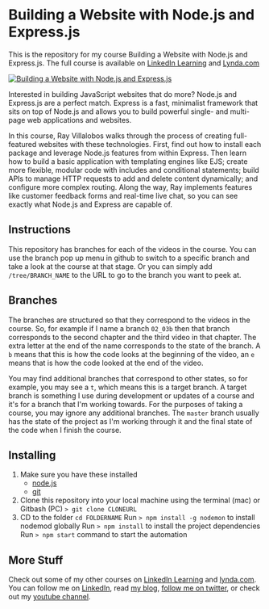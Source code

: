 # Building a Website with Node.js and Express.js

This is the repository for my course Building a Website with Node.js and Express.js. The full course is available on [LinkedIn Learning](https://www.linkedin.com/learning/building-a-website-with-node-js-and-express-js?trk=insiders_6787408_learning) and [Lynda.com](https://www.lynda.com/Express-js-tutorials/Building-Website-Node-js-Express-js/502310-2.html)

[![Building a Website with Node.js and Express.js](https://media-exp2.licdn.com/media-proxy/ext?w=1200&h=675&f=n&hash=e1P0u0YoBCeiMKFIjsJVxCTwgbU%3D&ora=1%2CaFBCTXdkRmpGL2lvQUFBPQ%2CxAVta5g-0R6plxVUzgUv5K_PrkC9q0RIUJDPBy-kWyep-9WfZXfresbfZLSiol8TeCwAkgExfeuoQzTjFI69LcLmY4Yx3A)](https://www.linkedin.com/learning/building-a-website-with-node-js-and-express-js)

Interested in building JavaScript websites that do more? Node.js and Express.js are a perfect match. Express is a fast, minimalist framework that sits on top of Node.js and allows you to build powerful single- and multi-page web applications and websites.

In this course, Ray Villalobos walks through the process of creating full-featured websites with these technologies. First, find out how to install each package and leverage Node.js features from within Express. Then learn how to build a basic application with templating engines like EJS; create more flexible, modular code with includes and conditional statements; build APIs to manage HTTP requests to add and delete content dynamically; and configure more complex routing. Along the way, Ray implements features like customer feedback forms and real-time live chat, so you can see exactly what Node.js and Express are capable of.
## Instructions
This repository has branches for each of the videos in the course. You can use the branch pop up menu in github to switch to a specific branch and take a look at the course at that stage. Or you can simply add `/tree/BRANCH_NAME` to the URL to go to the branch you want to peek at.

## Branches
The branches are structured so that they correspond to the videos in the course. So, for example if I name a branch `02_03b` then that branch corresponds to the second chapter and the third video in that chapter. The extra letter at the end of the name corresponds to the state of the branch. A `b` means that this is how the code looks at the beginning of the video, an `e` means that is how the code looked at the end of the video.

You may find additional branches that correspond to other states, so for example, you may see a `t`, which means this is a target branch. A target branch is something I use during development or updates of a course and it's for a branch that I'm working towards. For the purposes of taking a course, you may ignore any additional branches. The `master` branch usually has the state of the project as I'm working through it and the final state of the code when I finish the course.

## Installing
1. Make sure you have these installed
	- [node.js](http://nodejs.org/)
	- [git](http://git-scm.com/)
2. Clone this repository into your local machine using the terminal (mac) or Gitbash (PC) `> git clone CLONEURL`
3. CD to the folder `cd FOLDERNAME`
Run `> npm install -g nodemon` to install nodemod globally
Run `> npm install` to install the project dependencies
Run `> npm start` command to start the automation

## More Stuff
Check out some of my other courses on [LinkedIn Learning](https://www.linkedin.com/learning/instructors/ray-villalobos?trk=insiders_6787408_learning) and [lynda.com](http://lynda.com/rayvillalobos). You can follow me on [LinkedIn](https://www.linkedin.com/in/planetoftheweb/), read [my blog](http://raybo.org), [follow me on twitter](http://twitter.com/planetoftheweb), or check out my [youtube channel](http://youtube.com/planetoftheweb).
